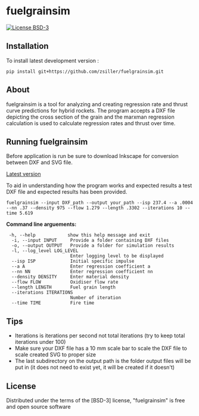 # fuelgrainsim

[![License BSD-3](https://img.shields.io/github/license/zsiller/fuelgrainsim?label=license&style=flat)](https://github.com/zsiller/fuelgrainsim/blob/main/LICENSE)

## Installation 

To install latest development version :

    pip install git+https://github.com/zsiller/fuelgrainsim.git

## About
fuelgrainsim is a tool for analyzing and creating regression rate and thrust curve predictions for hybrid rockets. The program accepts a DXF file depicting the cross section of the grain and the marxman regression calculation is used to calculate regression rates and thrust over time.

## Running fuelgrainsim
Before application is run be sure to download Inkscape for conversion between DXF and SVG file.

[Latest version](https://inkscape.org/release/inkscape-1.4/)

To aid in understanding how the program works and expected results a test DXF file and expected results has been provided.
```
fuelgrainsim --input DXF_path --output your_path --isp 237.4 --a .0004 --nn .37 --density 975 --flow 1.279 --length .3302 --iterations 10 --time 5.619
```

**Command line arguements:**

```
 -h, --help            show this help message and exit
  -i, --input INPUT     Provide a folder containing DXF files
  -o, --output OUTPUT   Provide a folder for simulation results
  -l, --log_level LOG_LEVEL
                        Enter logging level to be displayed
  --isp ISP             Initial specific impulse
  --a A                 Enter regression coefficient a
  --nn NN               Enter regression coefficient nn
  --density DENSITY     Enter material density
  --flow FLOW           Oxidiser flow rate
  --length LENGTH       Fuel grain length
  --iterations ITERATIONS
                        Number of iteration
  --time TIME           Fire time
```

## Tips
- Iterations is iterations per second not total iterations (try to keep total iterations under 100)
- Make sure your DXF file has a 10 mm scale bar to scale the DXF file to scale created SVG to proper size
- The last subdirectory on the output path is the folder output files will be put in (it does not need to exist yet, it will be created if it doesn't)

## License

Distributed under the terms of the [BSD-3] license, "fuelgrainsim" is free and open source software

